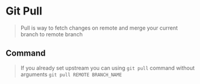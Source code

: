 # Git Pull
> Pull is way to fetch changes on remote and merge your current branch to remote branch

## Command

> If you already set upstream you can using `git pull` command without arguments
```git pull REMOTE BRANCH_NAME```